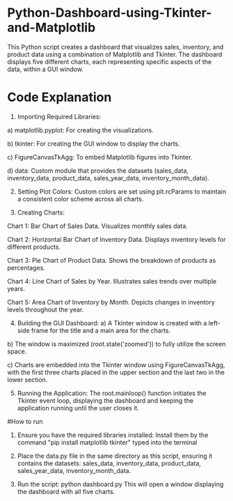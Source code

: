 # Python-Dashboard-using-Tkinter-and-Matplotlib
This Python script creates a dashboard that visualizes sales, inventory, and product data using a combination of Matplotlib and Tkinter. The dashboard displays five different charts, each representing specific aspects of the data, within a GUI window.

# Code Explanation
1. Importing Required Libraries:

a) matplotlib.pyplot: For creating the visualizations.

b) tkinter: For creating the GUI window to display the charts.

c) FigureCanvasTkAgg: To embed Matplotlib figures into Tkinter.

d) data: Custom module that provides the datasets (sales_data, inventory_data, product_data, sales_year_data, inventory_month_data).


2. Setting Plot Colors:
Custom colors are set using plt.rcParams to maintain a consistent color scheme across all charts.


3. Creating Charts:

Chart 1: Bar Chart of Sales Data. Visualizes monthly sales data.

Chart 2: Horizontal Bar Chart of Inventory Data. Displays inventory levels for different products.

Chart 3: Pie Chart of Product Data. Shows the breakdown of products as percentages.

Chart 4: Line Chart of Sales by Year. Illustrates sales trends over multiple years.

Chart 5: Area Chart of Inventory by Month. Depicts changes in inventory levels throughout the year.

4. Building the GUI Dashboard:
a) A Tkinter window is created with a left-side frame for the title and a main area for the charts.

b) The window is maximized (root.state('zoomed')) to fully utilize the screen space.

c) Charts are embedded into the Tkinter window using FigureCanvasTkAgg, with the first three charts placed in the upper section and the last two in the lower section.


5. Running the Application:
The root.mainloop() function initiates the Tkinter event loop, displaying the dashboard and keeping the application running until the user closes it.


#How to run
1. Ensure you have the required libraries installed: Install them by the command "pip install matplotlib tkinter" typed into the terminal

2. Place the data.py file in the same directory as this script, ensuring it contains the datasets: sales_data, inventory_data, product_data, sales_year_data, inventory_month_data.

3. Run the script: python dashboard.py
   This will open a window displaying the dashboard with all five charts.

